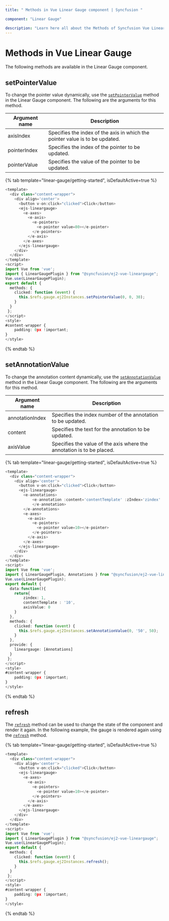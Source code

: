 ```yaml
---
title: " Methods in Vue Linear Gauge component | Syncfusion "

component: "Linear Gauge"

description: "Learn here all about the Methods of Syncfusion Vue Linear Gauge component and more."
---
```

# Methods in Vue Linear Gauge

The following methods are available in the Linear Gauge component.

## setPointerValue

To change the pointer value dynamically, use the [`setPointerValue`](../api/linear-gauge#setpointervalue) method in the Linear Gauge component. The following are the arguments for this method.

|   Argument name      |   Description                            |
|----------------------| -----------------------------------------|
|     axisIndex        |    Specifies the index of the axis in which the pointer value is to be updated.|
|     pointerIndex     |    Specifies the index of the pointer to be updated.           |
|     pointerValue     |    Specifies the value of the pointer to be updated.           |

{% tab template="linear-gauge/getting-started", isDefaultActive=true %}

```typescript
<template>
  <div class="content-wrapper">
    <div align='center'>
      <button v-on:click="clicked">Click</button>
      <ejs-lineargauge>
        <e-axes>
          <e-axis>
            <e-pointers>
              <e-pointer value=80></e-pointer>
            </e-pointers>
          </e-axis>
        </e-axes>
      </ejs-lineargauge>
    </div>
  </div>
</template>
<script>
import Vue from 'vue';
import { LinearGaugePlugin } from "@syncfusion/ej2-vue-lineargauge";
Vue.use(LinearGaugePlugin);
export default {
  methods: {
    clicked: function (event) {
      this.$refs.gauge.ej2Instances.setPointerValue(0, 0, 30);
    }
  }
 };
</script>
<style>
#content-wrapper {
    padding: 0px !important;
}
</style>
```

{% endtab %}

## setAnnotationValue

To change the annotation content dynamically, use the [`setAnnotationValue`](../api/linear-gauge#setannotationvalue) method in the Linear Gauge component. The following are the arguments for this method.

|   Argument name      |   Description                            |
|----------------------| -----------------------------------------|
|     annotationIndex  |    Specifies the index number of the annotation to be updated. |
|     content          |    Specifies the text for the annotation to be updated.        |
|     axisValue        |    Specifies the value of the axis where the annotation is to be placed.|

{% tab template="linear-gauge/getting-started", isDefaultActive=true %}

```typescript
<template>
  <div class="content-wrapper">
    <div align='center'>
      <button v-on:click="clicked">Click</button>
      <ejs-lineargauge>
        <e-annotations>
            <e-annotation :content='contentTemplate' :zIndex='zindex' :axisValue='axisValue'>
            </e-annotation>
        </e-annotations>
        <e-axes>
          <e-axis>
            <e-pointers>
              <e-pointer value=10></e-pointer>
            </e-pointers>
          </e-axis>
        </e-axes>
      </ejs-lineargauge>
    </div>
  </div>
</template>
<script>
import Vue from 'vue';
import { LinearGaugePlugin, Annotations } from "@syncfusion/ej2-vue-lineargauge";
Vue.use(LinearGaugePlugin);
export default {
  data:function(){
    return{
        zindex: 1,
        contentTemplate : '10',
        axisValue: 0
    }
  },
  methods: {
    clicked: function (event) {
      this.$refs.gauge.ej2Instances.setAnnotationValue(0, '50', 50);
    }
  },
  provide: {
    lineargauge: [Annotations]
  }
 };
</script>
<style>
#content-wrapper {
    padding: 0px !important;
}
</style>
```

{% endtab %}

## refresh

The [`refresh`](../api/linear-gauge#refresh) method can be used to change the state of the component and render it again. In the following example, the gauge is rendered again using the [`refresh`](../api/linear-gauge#refresh) method.

{% tab template="linear-gauge/getting-started", isDefaultActive=true %}

```typescript
<template>
  <div class="content-wrapper">
    <div align='center'>
      <button v-on:click="clicked">Click</button>
      <ejs-lineargauge>
        <e-axes>
          <e-axis>
            <e-pointers>
              <e-pointer value=10></e-pointer>
            </e-pointers>
          </e-axis>
        </e-axes>
      </ejs-lineargauge>
    </div>
  </div>
</template>
<script>
import Vue from 'vue';
import { LinearGaugePlugin } from "@syncfusion/ej2-vue-lineargauge";
Vue.use(LinearGaugePlugin);
export default {
  methods: {
    clicked: function (event) {
      this.$refs.gauge.ej2Instances.refresh();
    }
  }
 };
</script>
<style>
#content-wrapper {
    padding: 0px !important;
}
</style>
```

{% endtab %}